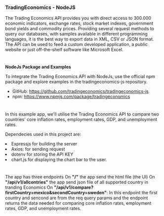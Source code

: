 
### TradingEconomics - NodeJS

The Trading Economics API provides you with direct access to 300.000 economic indicators, exchange rates, stock market indexes, government bond yields and commodity prices. Providing several request methods to query our databases, with samples available in different programming languages, it is the best way to export data in XML, CSV or JSON format. The API can be used to feed a custom developed application, a public website or just off-the-shelf software like Microsoft Excel.

#

**NodeJs Package and Examples**

To integrate the Trading Economics API with NodeJs, use the official npm package and explore examples in the tradingeconomics-js repository.

- GitHub: https://github.com/tradingeconomics/tradingeconomics-js
- npm: https://www.npmjs.com/package/tradingeconomics

#


In this example app, we'll utilise the Trading Economics API to compare two countries' core inflation rates, employment rates, GDP, and unemployment rates.

Dependecies used in this project are:
<li>Expressjs for building the server</li>
<li>Axios: for sending request</li>
<li>dotenv for storing the API KEY</li>
<li>chart.js for displaying the chart bar to the user.</li>

#
The app has three endpoints
On **"/"** the app send the html file (the UI)
On **"/api/v1/allcontries"** the app send json file of all supported country in tranding Economics
On **"/api/v1/compare?firstCountry=mexico&secondCountry=sweden"**: In this endpoint the first country and
sencond are from the req query params and the endpoint returns the data needed for comparing core inflation rates, employment rates, GDP, and unemployment rates.